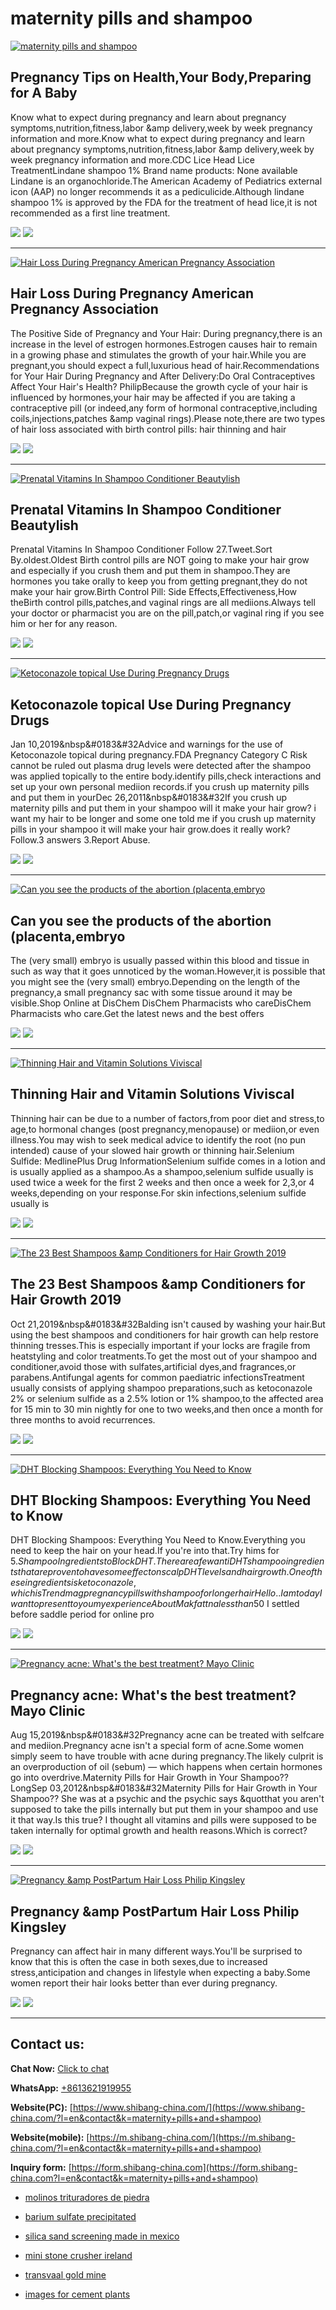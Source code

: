 # maternity pills and shampoo

<a href="https://swt.shibang-china.com/?l=en&img&k=maternity+pills+and+shampoo" target="_blank">![maternity pills and shampoo](http://static.shibang-china.com/all-800x300/292.jpg)</a>

## Pregnancy Tips on Health,Your Body,Preparing for A Baby
Know what to expect during pregnancy and learn about pregnancy symptoms,nutrition,fitness,labor &amp delivery,week by week pregnancy information and more.Know what to expect during pregnancy and learn about pregnancy symptoms,nutrition,fitness,labor &amp delivery,week by week pregnancy information and more.CDC Lice Head Lice TreatmentLindane shampoo 1% Brand name products: None available Lindane is an organochloride.The American Academy of Pediatrics external icon (AAP) no longer recommends it as a pediculicide.Although lindane shampoo 1% is approved by the FDA for the treatment of head lice,it is not recommended as a first line treatment.


<a href="https://whatsapp.shibangsoft.com/WhatsApp.php" target="_blank" title="WhatsApp">![](http://static.shibang-china.com/icon/whatsapp.png)</a> <a href="https://swt.shibang-china.com/?l=en&icon&k=maternity+pills+and+shampoo" target="_blank">![](http://static.shibang-china.com/icon/chat-en.png)</a>

---

<a href="https://swt.shibang-china.com/?l=en&img&k=maternity+pills+and+shampoo" target="_blank">![Hair Loss During Pregnancy American Pregnancy Association](http://static.shibang-china.com/all-800x300/1432.jpg)</a>

## Hair Loss During Pregnancy American Pregnancy Association
The Positive Side of Pregnancy and Your Hair: During pregnancy,there is an increase in the level of estrogen hormones.Estrogen causes hair to remain in a growing phase and stimulates the growth of your hair.While you are pregnant,you should expect a full,luxurious head of hair.Recommendations for Your Hair During Pregnancy and After Delivery:Do Oral Contraceptives Affect Your Hair's Health? PhilipBecause the growth cycle of your hair is influenced by hormones,your hair may be affected if you are taking a contraceptive pill (or indeed,any form of hormonal contraceptive,including coils,injections,patches &amp vaginal rings).Please note,there are two types of hair loss associated with birth control pills: hair thinning and hair


<a href="https://whatsapp.shibangsoft.com/WhatsApp.php" target="_blank" title="WhatsApp">![](http://static.shibang-china.com/icon/whatsapp.png)</a> <a href="https://swt.shibang-china.com/?l=en&icon&k=maternity+pills+and+shampoo" target="_blank">![](http://static.shibang-china.com/icon/chat-en.png)</a>

---

<a href="https://swt.shibang-china.com/?l=en&img&k=maternity+pills+and+shampoo" target="_blank">![Prenatal Vitamins In Shampoo Conditioner Beautylish](http://static.shibang-china.com/all-800x300/87.jpg)</a>

## Prenatal Vitamins In Shampoo Conditioner Beautylish
Prenatal Vitamins In Shampoo Conditioner Follow 27.Tweet.Sort By.oldest.Oldest Birth control pills are NOT going to make your hair grow and especially if you crush them and put them in shampoo.They are hormones you take orally to keep you from getting pregnant,they do not make your hair grow.Birth Control Pill: Side Effects,Effectiveness,How theBirth control pills,patches,and vaginal rings are all mediions.Always tell your doctor or pharmacist you are on the pill,patch,or vaginal ring if you see him or her for any reason.


<a href="https://whatsapp.shibangsoft.com/WhatsApp.php" target="_blank" title="WhatsApp">![](http://static.shibang-china.com/icon/whatsapp.png)</a> <a href="https://swt.shibang-china.com/?l=en&icon&k=maternity+pills+and+shampoo" target="_blank">![](http://static.shibang-china.com/icon/chat-en.png)</a>

---

<a href="https://swt.shibang-china.com/?l=en&img&k=maternity+pills+and+shampoo" target="_blank">![Ketoconazole topical Use During Pregnancy Drugs](http://static.shibang-china.com/all-800x300/639.jpg)</a>

## Ketoconazole topical Use During Pregnancy Drugs
Jan 10,2019&nbsp&#0183&#32Advice and warnings for the use of Ketoconazole topical during pregnancy.FDA Pregnancy Category C Risk cannot be ruled out plasma drug levels were detected after the shampoo was applied topically to the entire body.identify pills,check interactions and set up your own personal mediion records.if you crush up maternity pills and put them in yourDec 26,2011&nbsp&#0183&#32If you crush up maternity pills and put them in your shampoo will it make your hair grow? i want my hair to be longer and some one told me if you crush up maternity pills in your shampoo it will make your hair grow.does it really work? Follow.3 answers 3.Report Abuse.


<a href="https://whatsapp.shibangsoft.com/WhatsApp.php" target="_blank" title="WhatsApp">![](http://static.shibang-china.com/icon/whatsapp.png)</a> <a href="https://swt.shibang-china.com/?l=en&icon&k=maternity+pills+and+shampoo" target="_blank">![](http://static.shibang-china.com/icon/chat-en.png)</a>

---

<a href="https://swt.shibang-china.com/?l=en&img&k=maternity+pills+and+shampoo" target="_blank">![Can you see the products of the abortion (placenta,embryo](http://static.shibang-china.com/all-800x300/1318.jpg)</a>

## Can you see the products of the abortion (placenta,embryo
The (very small) embryo is usually passed within this blood and tissue in such as way that it goes unnoticed by the woman.However,it is possible that you might see the (very small) embryo.Depending on the length of the pregnancy,a small pregnancy sac with some tissue around it may be visible.Shop Online at DisChem DisChem Pharmacists who careDisChem Pharmacists who care.Get the latest news and the best offers


<a href="https://whatsapp.shibangsoft.com/WhatsApp.php" target="_blank" title="WhatsApp">![](http://static.shibang-china.com/icon/whatsapp.png)</a> <a href="https://swt.shibang-china.com/?l=en&icon&k=maternity+pills+and+shampoo" target="_blank">![](http://static.shibang-china.com/icon/chat-en.png)</a>

---

<a href="https://swt.shibang-china.com/?l=en&img&k=maternity+pills+and+shampoo" target="_blank">![Thinning Hair and Vitamin Solutions Viviscal](http://static.shibang-china.com/all-800x300/1139.jpg)</a>

## Thinning Hair and Vitamin Solutions Viviscal
Thinning hair can be due to a number of factors,from poor diet and stress,to age,to hormonal changes (post pregnancy,menopause) or mediion,or even illness.You may wish to seek medical advice to identify the root (no pun intended) cause of your slowed hair growth or thinning hair.Selenium Sulfide: MedlinePlus Drug InformationSelenium sulfide comes in a lotion and is usually applied as a shampoo.As a shampoo,selenium sulfide usually is used twice a week for the first 2 weeks and then once a week for 2,3,or 4 weeks,depending on your response.For skin infections,selenium sulfide usually is


<a href="https://whatsapp.shibangsoft.com/WhatsApp.php" target="_blank" title="WhatsApp">![](http://static.shibang-china.com/icon/whatsapp.png)</a> <a href="https://swt.shibang-china.com/?l=en&icon&k=maternity+pills+and+shampoo" target="_blank">![](http://static.shibang-china.com/icon/chat-en.png)</a>

---

<a href="https://swt.shibang-china.com/?l=en&img&k=maternity+pills+and+shampoo" target="_blank">![The 23 Best Shampoos &amp Conditioners for Hair Growth 2019](http://static.shibang-china.com/all-800x300/1160.jpg)</a>

## The 23 Best Shampoos &amp Conditioners for Hair Growth 2019
Oct 21,2019&nbsp&#0183&#32Balding isn't caused by washing your hair.But using the best shampoos and conditioners for hair growth can help restore thinning tresses.This is especially important if your locks are fragile from heatstyling and color treatments.To get the most out of your shampoo and conditioner,avoid those with sulfates,artificial dyes,and fragrances,or parabens.Antifungal agents for common paediatric infectionsTreatment usually consists of applying shampoo preparations,such as ketoconazole 2% or selenium sulfide as a 2.5% lotion or 1% shampoo,to the affected area for 15 min to 30 min nightly for one to two weeks,and then once a month for three months to avoid recurrences.


<a href="https://whatsapp.shibangsoft.com/WhatsApp.php" target="_blank" title="WhatsApp">![](http://static.shibang-china.com/icon/whatsapp.png)</a> <a href="https://swt.shibang-china.com/?l=en&icon&k=maternity+pills+and+shampoo" target="_blank">![](http://static.shibang-china.com/icon/chat-en.png)</a>

---

<a href="https://swt.shibang-china.com/?l=en&img&k=maternity+pills+and+shampoo" target="_blank">![DHT Blocking Shampoos: Everything You Need to Know](http://static.shibang-china.com/all-800x300/700.jpg)</a>

## DHT Blocking Shampoos: Everything You Need to Know
DHT Blocking Shampoos: Everything You Need to Know.Everything you need to keep the hair on your head.If you're into that.Try hims for $5.Shampoo Ingredients to Block DHT.There are a few antiDHT shampoo ingredients that are proven to have some effect on scalp DHT levels and hair growth.One of these ingredients is ketoconazole,which isTrendmagpregnancy pills with shampoo for longer hair Hello..I am today I want to present to you my experience About Makfattna less than 50$ I settled before saddle period for online pro


<a href="https://whatsapp.shibangsoft.com/WhatsApp.php" target="_blank" title="WhatsApp">![](http://static.shibang-china.com/icon/whatsapp.png)</a> <a href="https://swt.shibang-china.com/?l=en&icon&k=maternity+pills+and+shampoo" target="_blank">![](http://static.shibang-china.com/icon/chat-en.png)</a>

---

<a href="https://swt.shibang-china.com/?l=en&img&k=maternity+pills+and+shampoo" target="_blank">![Pregnancy acne: What's the best treatment? Mayo Clinic](http://static.shibang-china.com/all-800x300/1156.jpg)</a>

## Pregnancy acne: What's the best treatment? Mayo Clinic
Aug 15,2019&nbsp&#0183&#32Pregnancy acne can be treated with selfcare and mediion.Pregnancy acne isn't a special form of acne.Some women simply seem to have trouble with acne during pregnancy.The likely culprit is an overproduction of oil (sebum) — which happens when certain hormones go into overdrive.Maternity Pills for Hair Growth in Your Shampoo?? LongSep 03,2012&nbsp&#0183&#32Maternity Pills for Hair Growth in Your Shampoo?? She was at a psychic and the psychic says &quotthat you aren't supposed to take the pills internally but put them in your shampoo and use it that way.Is this true? I thought all vitamins and pills were supposed to be taken internally for optimal growth and health reasons.Which is correct?


<a href="https://whatsapp.shibangsoft.com/WhatsApp.php" target="_blank" title="WhatsApp">![](http://static.shibang-china.com/icon/whatsapp.png)</a> <a href="https://swt.shibang-china.com/?l=en&icon&k=maternity+pills+and+shampoo" target="_blank">![](http://static.shibang-china.com/icon/chat-en.png)</a>

---

<a href="https://swt.shibang-china.com/?l=en&img&k=maternity+pills+and+shampoo" target="_blank">![Pregnancy &amp PostPartum Hair Loss Philip Kingsley](http://static.shibang-china.com/all-800x300/991.jpg)</a>

## Pregnancy &amp PostPartum Hair Loss Philip Kingsley
Pregnancy can affect hair in many different ways.You'll be surprised to know that this is often the case in both sexes,due to increased stress,anticipation and changes in lifestyle when expecting a baby.Some women report their hair looks better than ever during pregnancy.

<a href="https://whatsapp.shibangsoft.com/WhatsApp.php" target="_blank" title="WhatsApp">![](http://static.shibang-china.com/icon/whatsapp.png)</a> <a href="https://swt.shibang-china.com/?l=en&icon&k=maternity+pills+and+shampoo" target="_blank">![](http://static.shibang-china.com/icon/chat-en.png)</a>

---
## Contact us:

**Chat Now:** [Click to chat](https://swt.shibang-china.com?l=en&contact&k=maternity+pills+and+shampoo)

**WhatsApp:**  [+8613621919955](https://whatsapp.shibangsoft.com/WhatsApp.php)

**Website(PC):** [https://www.shibang-china.com/](https://www.shibang-china.com/?l=en&contact&k=maternity+pills+and+shampoo)

**Website(mobile):** [https://m.shibang-china.com/](https://m.shibang-china.com/?l=en&contact&k=maternity+pills+and+shampoo)

**Inquiry form:** [https://form.shibang-china.com](https://form.shibang-china.com?l=en&contact&k=maternity+pills+and+shampoo)

* [molinos trituradores de piedra](../120/molinos%20trituradores%20de%20piedra.md)

* [barium sulfate precipitated](../121/barium%20sulfate%20precipitated.md)

* [silica sand screening made in mexico](../120/silica%20sand%20screening%20made%20in%20mexico.md)

* [mini stone crusher ireland](../119/mini%20stone%20crusher%20ireland.md)

* [transvaal gold mine](../112/transvaal%20gold%20mine.md)

* [images for cement plants](../120/images%20for%20cement%20plants.md)
